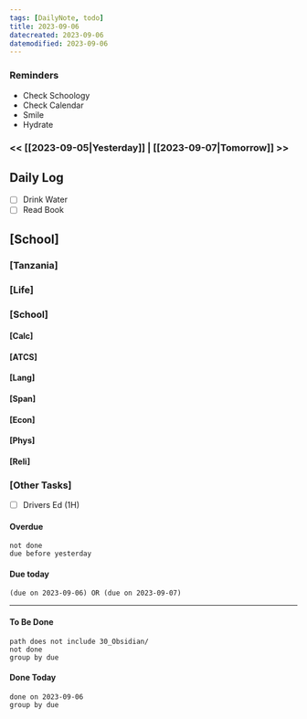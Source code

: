 ```yaml
---
tags: [DailyNote, todo]
title: 2023-09-06
datecreated: 2023-09-06
datemodified: 2023-09-06
---
```




### Reminders
- Check Schoology
- Check Calendar
- Smile
- Hydrate

### << [[2023-09-05|Yesterday]] | [[2023-09-07|Tomorrow]] >>

## Daily Log

- [ ] Drink Water
- [ ] Read Book

## [School]

### [Tanzania]

### [Life]

### [School]

#### [Calc]

#### [ATCS]

#### [Lang]

#### [Span]

#### [Econ]

#### [Phys]

#### [Reli]


### [Other Tasks]

- [ ] Drivers Ed (1H)

#### Overdue
```tasks
not done
due before yesterday
```
#### Due today

```tasks
(due on 2023-09-06) OR (due on 2023-09-07) 

```
---
#### To Be Done

```tasks
path does not include 30_Obsidian/
not done
group by due
```

#### Done Today

```tasks
done on 2023-09-06
group by due
```
